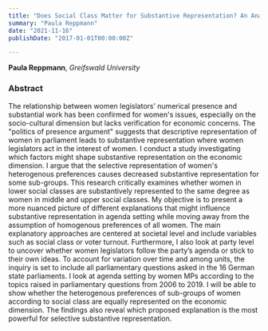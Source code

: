```yaml
---
title: "Does Social Class Matter for Substantive Representation? An Analysis of Women Legislators' Agenda Setting Behavior on the Economic Dimension"
summary: "Paula Reppmann"
date: "2021-11-16"
publishDate: "2017-01-01T00:00:00Z"

---
```


**Paula Reppmann**, *Greifswald University*

### Abstract

The relationship between women legislators’ numerical presence and substantial work has been confirmed for women's issues, especially on the socio-cultural dimension but lacks verification for economic concerns. The "politics of presence argument" suggests that descriptive representation of women in parliament leads to substantive representation where women legislators act in the interest of women. I conduct a study investigating which factors might shape substantive representation on the economic dimension. I argue that the selective representation of women's heterogenous preferences causes decreased substantive representation for some sub-groups. This research critically examines whether women in lower social classes are substantively represented to the same degree as women in middle and upper social classes. My objective is to present a more nuanced picture of different explanations that might influence substantive representation in agenda setting while moving away from the assumption of homogenous preferences of all women. The main explanatory approaches are centered at societal level and include variables such as social class or voter turnout. Furthermore, I also look at party level to uncover whether women legislators follow the party’s agenda or stick to their own ideas. To account for variation over time and among units, the inquiry is set to include all parliamentary questions asked in the 16 German state parliaments. I look at agenda setting by women MPs according to the topics raised in parliamentary questions from 2006 to 2019. I will be able to show whether the heterogenous preferences of sub-groups of women according to social class are equally represented on the economic dimension. The findings also reveal which proposed explanation is the most powerful for selective substantive representation.
